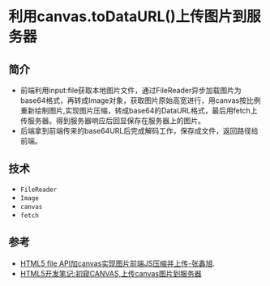利用canvas.toDataURL()上传图片到服务器
===

简介
---
- 前端利用input:file获取本地图片文件，通过FileReader异步加载图片为base64格式，再转成Image对象，获取图片原始高宽进行，用canvas按比例重新绘制图片,实现图片压缩，转成base64的DataURL格式，最后用fetch上传服务器。得到服务器响应后回显保存在服务器上的图片。
- 后端拿到前端传来的base64URL后完成解码工作，保存成文件，返回路径给前端。

技术
---
- `FileReader`
- `Image`
- `canvas`
- `fetch`

参考
---
- [HTML5 file API加canvas实现图片前端JS压缩并上传-张鑫旭](http://www.zhangxinxu.com/wordpress/2017/07/html5-canvas-image-compress-upload/).
- [HTML5开发笔记:初窥CANVAS,上传canvas图片到服务器](https://www.cnblogs.com/starkiller/p/5718296.html)